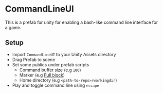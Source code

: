 # CommandLineUI

This is a prefab for unity for enabling a bash-like command line interface for a game.

## Setup

- Import `CommandLineUI` to your Unity Assets directory
- Drag Prefab to scene
- Set some publics under prefab scripts
  - Command buffer size (e.g `100`)
  - Marker (e.g  [Full block](https://en.wikipedia.org/wiki/Block_Elements))
  - Home directory (e.g `<path-to-repo>/workingdir`)
- Play and toggle command line using `escape`